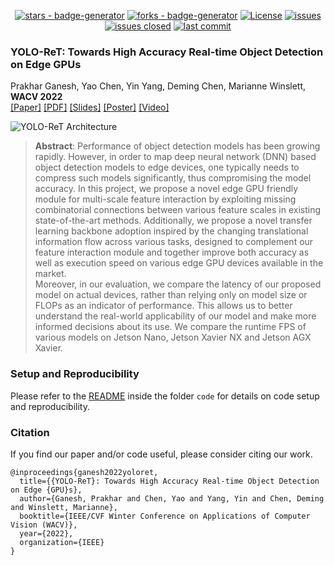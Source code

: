 <div align="center">

[![stars - badge-generator](https://img.shields.io/github/stars/prakharg24/yoloret)](https://github.com/prakharg24/yoloret)
[![forks - badge-generator](https://img.shields.io/github/forks/prakharg24/yoloret)](https://github.com/prakharg24/yoloret)
[![License](https://img.shields.io/badge/License-MIT-red)](https://github.com/prakharg24/yoloret/LICENSE)
[![issues](https://img.shields.io/github/issues/prakharg24/yoloret)](https://github.com/prakharg24/yoloret/issues)
[![issues closed](https://img.shields.io/github/issues-closed/prakharg24/yoloret)](https://github.com/prakharg24/yoloret/issues)
[![last commit](https://img.shields.io/github/last-commit/prakharg24/yoloret)](https://github.com/prakharg24/yoloret)

</div>

### YOLO-ReT: Towards High Accuracy Real-time Object Detection on Edge GPUs

Prakhar Ganesh, Yao Chen, Yin Yang, Deming Chen, Marianne Winslett, **WACV 2022** \
[\[Paper\]](https://openaccess.thecvf.com/content/WACV2022/html/Ganesh_YOLO-ReT_Towards_High_Accuracy_Real-Time_Object_Detection_on_Edge_GPUs_WACV_2022_paper.html) [\[PDF\]](https://prakharg24.github.io/files/yolo_ret.pdf) [\[Slides\]](https://prakharg24.github.io/files/yolo_ret_slides.pdf) [\[Poster\]](https://prakharg24.github.io/files/yolo_ret_poster.pdf) [\[Video\]](https://drive.google.com/file/d/18j-OdX7ChcvLbNW0jO-qGbODRqZmDiX9/view)

![YOLO-ReT Architecture](https://github.com/prakharg24/yoloret/assets/20368770/75d6ee9f-b5d4-4d96-b37a-66551c466ec3)

> **Abstract**: Performance of object detection models has been growing rapidly. However, in order to map deep neural network (DNN) based object detection models to edge devices, one typically needs to compress such models significantly, thus compromising the model accuracy. In this project, we propose a novel edge GPU friendly module for multi-scale feature interaction by exploiting missing combinatorial connections between various feature scales in existing state-of-the-art methods. Additionally, we propose a novel transfer learning backbone adoption inspired by the changing translational information flow across various tasks, designed to complement our feature interaction module and together improve both accuracy as well as execution speed on various edge GPU devices available in the market. \
Moreover, in our evaluation, we compare the latency of our proposed model on actual devices, rather than relying only on model size or FLOPs as an indicator of performance. This allows us to better understand the real-world applicability of our model and make more informed decisions about its use. We compare the runtime FPS of various models on Jetson Nano, Jetson Xavier NX and Jetson AGX Xavier.


### Setup and Reproducibility

Please refer to the [README](code/README.md) inside the folder `code` for details on code setup and reproducibility.

### Citation

If you find our paper and/or code useful, please consider citing our work.

```
@inproceedings{ganesh2022yoloret,
  title={{YOLO-ReT}: Towards High Accuracy Real-time Object Detection on Edge {GPU}s},
  author={Ganesh, Prakhar and Chen, Yao and Yang, Yin and Chen, Deming and Winslett, Marianne},
  booktitle={IEEE/CVF Winter Conference on Applications of Computer Vision (WACV)},
  year={2022},
  organization={IEEE}
}
```
